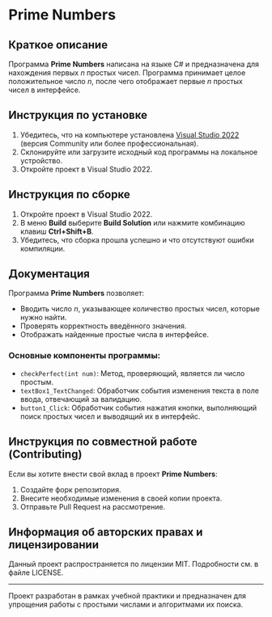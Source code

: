 # Prime Numbers

## Краткое описание
Программа **Prime Numbers** написана на языке C# и предназначена для нахождения первых *n* простых чисел. Программа принимает целое положительное число *n*, после чего отображает первые *n* простых чисел в интерфейсе.

## Инструкция по установке
1. Убедитесь, что на компьютере установлена [Visual Studio 2022](https://visualstudio.microsoft.com/) (версия Community или более профессиональная).
2. Склонируйте или загрузите исходный код программы на локальное устройство.
3. Откройте проект в Visual Studio 2022.

## Инструкция по сборке
1. Откройте проект в Visual Studio 2022.
2. В меню **Build** выберите **Build Solution** или нажмите комбинацию клавиш **Ctrl+Shift+B**.
3. Убедитесь, что сборка прошла успешно и что отсутствуют ошибки компиляции.

## Документация
Программа **Prime Numbers** позволяет:
- Вводить число *n*, указывающее количество простых чисел, которые нужно найти.
- Проверять корректность введённого значения.
- Отображать найденные простые числа в интерфейсе.

### Основные компоненты программы:
- `checkPerfect(int num)`: Метод, проверяющий, является ли число простым.
- `textBox1_TextChanged`: Обработчик события изменения текста в поле ввода, отвечающий за валидацию.
- `button1_Click`: Обработчик события нажатия кнопки, выполняющий поиск простых чисел и выводящий их в интерфейс.

## Инструкция по совместной работе (Contributing)
Если вы хотите внести свой вклад в проект **Prime Numbers**:
1. Создайте форк репозитория.
2. Внесите необходимые изменения в своей копии проекта.
3. Отправьте Pull Request на рассмотрение.

## Информация об авторских правах и лицензировании
Данный проект распространяется по лицензии MIT. Подробности см. в файле LICENSE.

---

Проект разработан в рамках учебной практики и предназначен для упрощения работы с простыми числами и алгоритмами их поиска.
